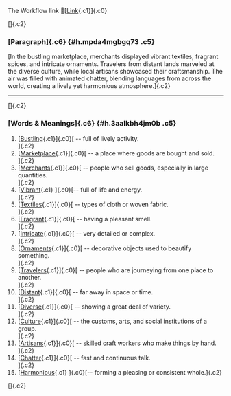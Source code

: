The Workflow link
👏[[Link](https://www.google.com/url?q=http://www.google.com&sa=D&source=editors&ust=1759405392462859&usg=AOvVaw1Z8tWcCuqmFwZCyrISSHQ_){.c1}]{.c0}

[]{.c2}

### [Paragraph]{.c6} {#h.mpda4mgbgq73 .c5}

[In the bustling marketplace, merchants displayed vibrant textiles,
fragrant spices, and intricate ornaments. Travelers from distant lands
marveled at the diverse culture, while local artisans showcased their
craftsmanship. The air was filled with animated chatter, blending
languages from across the world, creating a lively yet harmonious
atmosphere.]{.c2}

------------------------------------------------------------------------

[]{.c2}

### [Words & Meanings]{.c6} {#h.3aalkbh4jm0b .c5}

1.  [[Bustling](https://www.google.com/url?q=http://www.google.com&sa=D&source=editors&ust=1759405392463590&usg=AOvVaw2Ga-w9nRw3ugrEaUbqOpR-){.c1}]{.c0}[ --
    full of lively activity.\
    ]{.c2}
2.  [[Marketplace](https://www.google.com/url?q=http://www.google.com&sa=D&source=editors&ust=1759405392463735&usg=AOvVaw1bli5w-PxI2CllShaSzjM2){.c1}]{.c0}[ --
    a place where goods are bought and sold.\
    ]{.c2}
3.  [[Merchants](https://www.google.com/url?q=http://www.google.com&sa=D&source=editors&ust=1759405392463869&usg=AOvVaw2zYsWB_dqm7M_Nh4nzdCDI){.c1}]{.c0}[ --
    people who sell goods, especially in large quantities.\
    ]{.c2}
4.  [[Vibrant](https://www.google.com/url?q=http://www.google.com&sa=D&source=editors&ust=1759405392464012&usg=AOvVaw1hCz1nRNyeFJntSx_Anqay){.c1}
    ]{.c0}[-- full of life and energy.\
    ]{.c2}
5.  [[Textiles](https://www.google.com/url?q=http://www.google.com&sa=D&source=editors&ust=1759405392464149&usg=AOvVaw3AiGCbm-2HY3x65B2q94Jq){.c1}]{.c0}[ --
    types of cloth or woven fabric.\
    ]{.c2}
6.  [[Fragrant](https://www.google.com/url?q=http://www.google.com&sa=D&source=editors&ust=1759405392464311&usg=AOvVaw2bDTWVAeRsBFKkuH7OXda6){.c1}]{.c0}[ --
    having a pleasant smell.\
    ]{.c2}
7.  [[Intricate](https://www.google.com/url?q=http://www.google.com&sa=D&source=editors&ust=1759405392464441&usg=AOvVaw030t7hdrgaBUar5iXQgx4h){.c1}]{.c0}[ --
    very detailed or complex.\
    ]{.c2}
8.  [[Ornaments](https://www.google.com/url?q=http://www.google.com&sa=D&source=editors&ust=1759405392464561&usg=AOvVaw3RkGrN6Ji5YaSyBMMWt_6e){.c1}]{.c0}[ --
    decorative objects used to beautify something.\
    ]{.c2}
9.  [[Travelers](https://www.google.com/url?q=http://www.google.com&sa=D&source=editors&ust=1759405392464696&usg=AOvVaw1qpMd3HhrH5qsmhKtZCKLT){.c1}]{.c0}[ --
    people who are journeying from one place to another.\
    ]{.c2}
10. [[Distant](https://www.google.com/url?q=http://www.google.com&sa=D&source=editors&ust=1759405392464837&usg=AOvVaw20Q8CZBZ_064kAKzSvdg3y){.c1}]{.c0}[ --
    far away in space or time.\
    ]{.c2}
11. [[Diverse](https://www.google.com/url?q=http://www.google.com&sa=D&source=editors&ust=1759405392464955&usg=AOvVaw0tc6CzP8fuFw8ky-_Y1Kuo){.c1}]{.c0}[ --
    showing a great deal of variety.\
    ]{.c2}
12. [[Culture](https://www.google.com/url?q=http://www.google.com&sa=D&source=editors&ust=1759405392465089&usg=AOvVaw0RrGWjRS5sh3DlbNXn5RzI){.c1}]{.c0}[ --
    the customs, arts, and social institutions of a group.\
    ]{.c2}
13. [[Artisans](https://www.google.com/url?q=http://www.google.com&sa=D&source=editors&ust=1759405392465232&usg=AOvVaw2gh9IumJysI5900VFdTZ7y){.c1}]{.c0}[ --
    skilled craft workers who make things by hand.\
    ]{.c2}
14. [[Chatter](https://www.google.com/url?q=http://www.google.com&sa=D&source=editors&ust=1759405392465365&usg=AOvVaw2RbWOGK8oeyZdeWcSJKS0j){.c1}]{.c0}[ --
    fast and continuous talk.\
    ]{.c2}
15. [[Harmonious](https://www.google.com/url?q=http://www.google.com&sa=D&source=editors&ust=1759405392465483&usg=AOvVaw3KOvp6cs1f_ZXYKUzeVagE){.c1}
    ]{.c0}[-- forming a pleasing or consistent whole.]{.c2}

[]{.c2}
